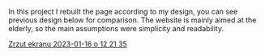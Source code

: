 In this project
I rebuilt the page according to my design, you can see previous design below for comparison.
The website is mainly aimed at the elderly, so the main assumptions were simplicity and readability.

[Zrzut ekranu 2023-01-16 o 12 21 35](https://user-images.githubusercontent.com/110737422/212667128-e402c483-3ead-43a1-9652-1b8195f8faa7.png)
